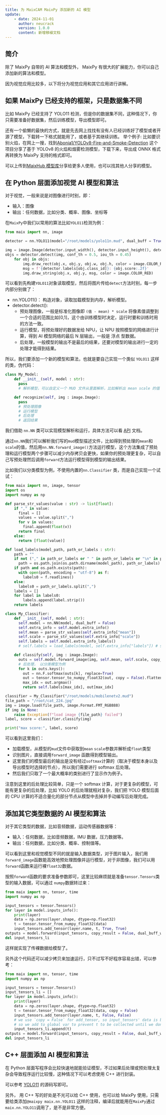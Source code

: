 ```yaml
---
title: 为 MaixCAM MaixPy 添加新的 AI 模型
update:
    - date: 2024-11-01
      author: neucrack
      version: 1.0.0
      content: 新增移植文档
---
```



## 简介

除了 MaixPy 自带的 AI 算法和模型外， MaixPy 有很大的扩展能力，你可以自己添加新的算法和模型。

因为视觉应用比较多，以下将分为视觉应用和其它应用进行讲解。


## 如果 MaixPy 已经支持的框架，只是数据集不同

比如 MaixPy 已经支持了 YOLO11 检测，但是你的数据集不同，这种情况下，你只需要准备好数据集，然后训练模型，导出模型即可。

还有一个偷懒的最快的方式，就是先去网上找找有没有人已经训练好了模型或者开源了模型，下载转一下格式就能用了，或者基于其继续训练。
举个例子:
比如要识别火焰，在网上一搜，找到[Abonia1/YOLOv8-Fire-and-Smoke-Detection](https://github.com/Abonia1/YOLOv8-Fire-and-Smoke-Detection) 这个项目分享了基于 YOLOv8 的火焰和烟雾检测模型，下载下来，导出成 ONNX 格式再转换为 MaixPy 支持的格式即可。

可以上传到[MaixHub 模型库](https://maixhub.com/model/zoo)分享给更多人使用，也可以找其他人分享的模型。

## 在 Python 层面添加视觉 AI 模型和算法

对于视觉，一般来说是对图像进行时别，即：
* 输入：图像
* 输出：任何数据，比如分类、概率、图像、坐标等

在`MaixPy`中我们以常用的算法比如`YOLO11`检测为例：

```python
from maix import nn, image

detector = nn.YOLO11(model="/root/models/yolo11n.mud", dual_buff = True)

img = image.Image(detector.input_width(), detector.input_height(), detector.input_format())
objs = detector.detect(img, conf_th = 0.5, iou_th = 0.45)
    for obj in objs:
        img.draw_rect(obj.x, obj.y, obj.w, obj.h, color = image.COLOR_RED)
        msg = f'{detector.labels[obj.class_id]}: {obj.score:.2f}'
        img.draw_string(obj.x, obj.y, msg, color = image.COLOR_RED)
```

可以看到先构建`YOLO11`对象读取模型，然后将图片传给`detect`方法时别，每一步内部分别做了：
* nn.YOLO11()： 构造对象，读取加载模型到内存，解析模型。
* detector.detect(): 
  * 预处理图像，一般是标准化图像即 `(值 - mean) * scale` 将像素值调整到一个合适的范围比如[0,1]，这个由训练模型时决定，运行时要和训练时用的方法一致。
  * 运行模型，将预处理好的数据发给 NPU，让 NPU 按照模型的网络进行计算，得到 AI 模型网络的最后 N 层输出，一般是 浮点 型数据。
  * 后处理，一般模型的输出不是最后的结果，还要对模型的输出进行一定的处理才能得到结果。

所以，我们要添加一个新的模型和算法，也就是要自己实现一个类似 `YOLO11` 这样的类，伪代码：
```python
class My_Model:
    def __init__(self, model : str):
      pass
      # 解析模型，可以自定义一个 MUD 文件从里面解析，比如解析出 mean scale 的值

    def recognize(self, img : image.Image):
      pass
      # 预处理图像
      # 运行模型
      # 后处理
      # 返回结果
```

我们借助 `nn.NN` 类可以实现模型解析和运行，具体方法可以看 [API](http://127.0.0.1:2333/maixpy/api/maix/nn.html#NN) 文档。

通过`nn.NN`我们可以解析我们写的`mud`模型描述文件，比如得到预处理的`mean`和`scale`的值，然后用`nn.NN.forward_image()`方法运行模型，这个方法集成了预处理和运行模型两个步骤可以减少内存拷贝会更快，如果你的预处理更复杂，可以自己写预处理然后调用`forward`方法运行模型得到模型的输出结果。

比如我们以分类模型为例，不使用内置的`nn.Classifier` 类，而是自己实现一个试试：

```python
from maix import nn, image, tensor
import os
import numpy as np

def parse_str_values(value : str) -> list[float]:
    if "," in value:
      final = []
      values = value.split(",")
      for v in values:
        final.append(float(v))
      return final
    else:
      return [float(value)]

def load_labels(model_path, path_or_labels : str):
    path = ""
    if not ("," in path_or_labels or " " in path_or_labels or "\n" in path_or_labels):
      path = os.path.join(os.path.dirname(model_path), path_or_labels)
    if path and os.path.exists(path):
      with open(path, encoding = "utf-8") as f:
        labels0 = f.readlines()
    else:
      labels0 = path_or_labels.split(",")
    labels = []
    for label in labels0:
        labels.append(label.strip())
    return labels

class My_Classifier:
    def __init__(self, model : str):
      self.model = nn.NN(model, dual_buff = False)
      self.extra_info = self.model.extra_info()
      self.mean = parse_str_values(self.extra_info["mean"])
      self.scale = parse_str_values(self.extra_info["scale"])
      self.labels = self.model.extra_info_labels()
      # self.labels = load_labels(model, self.extra_info["labels"]) # same as self.model.extra_info_labels()

    def classify(self, img : image.Image):
      outs = self.model.forward_image(img, self.mean, self.scale, copy_result = False)
      # 后处理， 以分类模型为例
      for k in outs.keys():
        out = nn.F.softmax(outs[k], replace=True)
        out = tensor.tensor_to_numpy_float32(out, copy = False).flatten()
        max_idx = out.argmax()
        return self.labels[max_idx], out[max_idx]

classifier = My_Classifier("/root/models/mobilenetv2.mud")
file_path = "/root/cat_224.jpg"
img = image.load(file_path, image.Format.FMT_RGB888)
if img is None:
    raise Exception(f"load image {file_path} failed")
label, score = classifier.classify(img)

print("max score:", label, score)
```

可以看到这里我们：
* 加载模型，从模型的`mud`文件中获取到`mean` `scale`参数并解析成`float`类型
* 识别图片，直接调用`forward_image` 函数得到模型输出。
* 这里我们的模型最后的输出是没有经过`softmax`计算的（取决于模型本身以及导出模型时选择的节点），所以我们需要进行 softmax 后处理。
* 然后我们只取了一个最大概率的类别进行了显示作为例子。


注意到这里的后处理比较简单，只是一个 softmax 计算，对于更复杂的模型，可能有更复杂的后处理，比如 YOLO 的后处理就相对复杂，我们把 YOLO 模型后面的 CPU 计算的不适合量化的部分节点从模型中去掉并手动编写后处理完成。


## 添加其它类型数据的 AI 模型和算法

对于其它类型的数据，比如音频数据，运动传感器数据等：
* 输入：任何数据，比如音频数据，IMU 数据，压力数据等。
* 输出：任何数据，比如分类、概率、控制值等。

可以看到这里和视觉模型不同的就是输入数据类型，对于图片输入，我们用`forward_image`函数能高效地预处理图像并运行模型，对于非图像，我们可以用`forward`函数来运行裸`float32`数据。

按照`forward`函数的要求准备参数即可，这里比较麻烦就是准备`tensor.Tensors`类型的输入数据，可以通过 `numpy`数据转过来：
```python
from maix import nn, tensor, time
import numpy as np

input_tensors = tensor.Tensors()
for layer in model.inputs_info():
    print(layer)
    data = np.zeros(layer.shape, dtype=np.float32)
    t = tensor.tensor_from_numpy_float32(data)
    input_tensors.add_tensor(layer.name, t, True, True)
outputs = model.forward(input_tensors, copy_result = False, dual_buff_wait=True)
del input_tensors_li
```
这样就实现了传裸数据给模型了。

另外这个代码还可以减少拷贝来加速运行，只不过写不好程序容易出错，可以参考：
```python
from maix import nn, tensor, time
import numpy as np

input_tensors = tensor.Tensors()
input_tensors_li = []
for layer in model.inputs_info():
    print(layer)
    data = np.zeros(layer.shape, dtype=np.float32)
    t = tensor.tensor_from_numpy_float32(data, copy = False)
    input_tensors.add_tensor(layer.name, t, False, False)
    # we use `copy = False` for add_tensor, so input_tensors' data is borrowed from t,
    # so we add to global var to prevent t to be collected until we don't use input_tensors anymore.
    input_tensors_li.append(t)
outputs = model.forward(input_tensors, copy_result = False, dual_buff_wait=True)
del input_tensors_li
```



## C++ 层面添加 AI 模型和算法

在 Python 层面写程序会比较快速地就能验证模型，不过如果后处理或预处理太复杂会导致程序运行比较慢，这种情况下可以考虑使用 C++ 进行封装。

可以参考 [YOLO11](https://github.com/sipeed/MaixCDK/blob/main/components/nn/include/maix_nn_yolo11.hpp) 的源码写即可。

另外， 用 C++ 写的好处是不光可以给 C++ 使用，也可以给 MaixPy 使用，只需要给类添加`@maixpy maix.nn.YOLO11` 这样的注释，编译后就能用在`MaixPy`通过`maix.nn.YOLO11`调用了，是不是非常方便。




